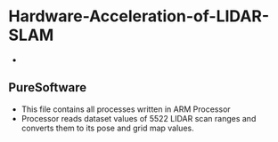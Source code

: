 # Hardware-Acceleration-of-LIDAR-SLAM
- 

## PureSoftware 
- This file contains all processes written in ARM Processor
- Processor reads dataset values of 5522 LIDAR scan ranges and converts them to its pose and grid map values.  
